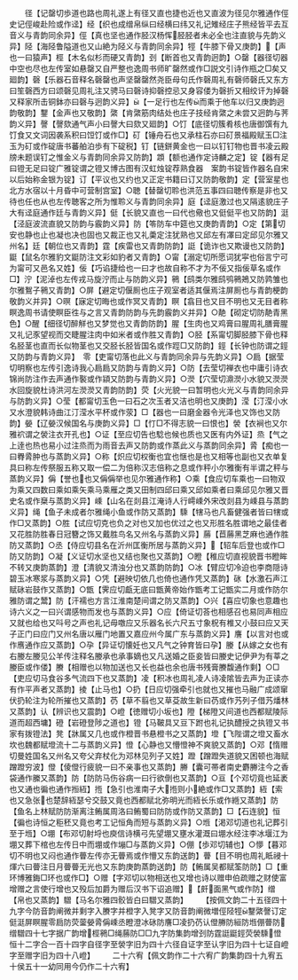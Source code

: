 <!-- { "loadSidebar": true } -->
　　径【记罄切歩道也路也周礼遂上有径又直也捷也近也又直波为径见尔雅通作俓史记俓峻赴险或作迳】经【织也成缯帛纵曰经横曰纬又礼记雉经庄子熊经皆平去互音义与青韵同余异】俓【真也坚也通作胫汉杨恽胫胫者未必全也注直貌与先韵义异】陉【海陉鲁隘道也又山絶为陉义与青韵同余异】牼【牛膝下骨又庚韵】【声也一曰猿声】桱【木名似杉而硬又青韵】刭【断首也又青韵迥韵】○罄【器径切器中空也尽也左传室如悬罄又自严整也逸周书师旷罄然或作□説文引诗作瓶之□矣又廻韵】磬【乐器石音释名磬罄也声坚罄罄然尧臣母句氏作磬周礼有磬师磬氏又东方曰笙磬西方曰颂磬见周礼注又骋马曰磬诗抑磬控忌又身容偻为磬折又相绞讦为掉磬又释家所击铜鉢亦曰磬与迥韵义异】【一足行也左传而乘于他车以归又庚韵迥韵敬韵】鑋【金声也又敬韵】綮【肯綮筋肉结处也庄子技经肯綮之未尝又迥韵与荠韵义异】謦【謦欬通气声小曰謦大曰欬又廻韵】○饤【底径切簇肴核也唐御馔有九饤食又文词因袭系积曰饾饤或作□】矴【锤舟石也又承柱石亦曰矴景福殿赋玉□注玉为矴或作碇唐书蕃舶泊歩有下碇税】钉【链鉼黄金也一曰以钉钉物也晋书凌云殿牓未题误钉之惟金义与青韵同余异又防韵】顁【额也通作定诗麟之定】锭【器有足曰镫无足曰锭广雅锭谓之镫又博古图有汉虹烛锭荐熟食器　案韵书锭皆作器名自宋以后始称金银为锭】订【平议也又约也又正定书籍曰订又防韵敬韵】定【营室星也北方水宿以十月昏中可营制宫室】○聴【替罄切聆也洪范五事四曰聴传察是非也又待也任也从也左传聴客之所为惟聆义与青韵同余异】庭【迳庭激过也又隔逺貌庄子大有迳庭通作廷与青韵义异】侹【长貌又直也一曰代也儆也又侹侹平也又防韵】涏【泾庭波流直貌又防韵与霰韵义异】防【笭防车中筵也又庚韵青韵】○定【第切安也静也止也凝也决也固也又裁正也又礼羮定注犹熟也又邱左有凙曰定邱见尔雅又州名】廷【朝位也又青韵】霆【疾雷也又青韵防韵】誔【诡诈也又欺谩也又防韵】鼮【鼠名尔雅豹文鼮防注文彩如豹者又青韵】○甯【溺定切所愿词犹寜也俗言宁可为甯可又邑名又姓】佞【巧谄捷给也一曰才也故自称不才为不佞又指佞草名或作□】泞【泥淖也左传戎马旋泞而止与防韵义异】鸋【鸱类尔雅鸱鸮鸋鴂又防鹑雏也尔雅鴽子鸋又青韵】○屏【避定切偃厠也庄子观室者适其偃焉注屏厠也与青韵梗韵敬韵义并异】○暝【寐定切晦也或作冥又青韵】瞑【翕目也又目不明也又无目者称瞑逸周书请使瞑臣徃与之言又青韵防韵与先韵霰韵义并异】○靘【砌定切防靘青黑色】○醒【细径切醉觧也又梦觉也又青韵防韵】腥【生肉也又鸡膏曰腥周礼膳膏腥又礼记豕望视而交睫腥注肉中如米者或作胜又青韵】○胫【系甯切脚胫膝下骨也释名胫茎也直而长似物茎也又交胫长胫皆国名或作踁□又防韵】鋞【长钟也防谓之鋞又防韵与青韵义异】　零【吏甯切落也此义与青韵同余异与先韵义异】○扃【据莹切明察也左传引逸诗我心扃扃又防韵与青韵义异】○防【去莹切禅衣也中庸引诗衣锦尚防注作去声通作褧或作顈又防韵与青韵义异】○濙【穴莹切濎濙小水貌又濙濙水回旋貌杜诗洪河左濙濙又青韵防韵】荧【火光貌一曰暂明也火光义与青韵同余异与防韵义异】○莹【都甯切玉色一曰石之次玉者又洁也明也又庚韵】滢【汀滢小水又水澄貌韩诗曲江汀滢水平杯或作荥】□【器也一曰磨金器令光泽也又饰也又防韵】嫈【辽嫈汉候国名与庚韵义异】□【忊□不得志貌一曰恨也】褮【衣裥也又尔雅袕谓之褮注衣开孔也】○证【至应切告也騐也候也质也又医有内外证】烝【气之上逹也热也易小过注烝而为雨音去声又防韵或作蒸此义与蒸韵同余异】脀【痴也一曰臖脀肿也与蒸韵义异】○称【炽应切权衡也宜也惬也是也又相等也副也又衣单复具曰称左传祭服五称又取一偿二为倍称汉志倍称之息或作秤小尔雅衡有半谓之秤与蒸韵义异】偁【誉也也又偁偁举也见尔雅通作称】○乘【食应切车乘也一曰物双为乘又四数曰乘如乘矢乘马乘雁之类又田制四邱曰乘又邱如乘者曰乘邱见尔雅又晋史名或作椉与蒸韵义异】嵊【山名在剡县江淹诗人行嶀嵊外宋改剡县为嵊县与蒸韵义异】绳【鱼子未成者尔雅绳小鱼或作防又蒸韵】騬【犗马也凡畜健强者皆曰犗或作□又蒸韵】○胜【试应切克也负之对也又加也优过之也又形胜名胜谓地之最佳者又花胜防胜春日冠簪之饰又戴胜鸟名又州名与蒸韵义异】蕂【苣蕂黑芝麻也通作胜防又蒸韵】○丞【侍应切县名在沂州匡衡所居与蒸韵义异】【轺车后登也或作□防又防韵】○凝【义证切水坚也又结也聚也又蒸韵】○瞪【稚应切直视貌晋书瞪眸不转又庚韵蒸韵】澄【清貌又清浊分也又蒸韵防韵】○冰【臂应切冷迫也李商隠诗碧玉冰寒浆与蒸韵义异】○凭【避映切依几也倚也通作凭又蒸韵】砯【水激石声江赋砯岩鼓作又蒸韵】○甑【霁应切甗无底曰甑黄帝始作甑考工记甑实二月或作防尔雅防谓之鬵】防【汗襦也方言江淮南楚间谓之防又蒸韵】○兴【喜应切象也意趣也诗六义之一曰兴谓感物而发也与蒸韵义异】○应【倚证切荅也相感召也易同声相应又就也给也又呌号之声也礼记毋噭应又乐器名长六尺五寸象柷有椎又小鼓曰应又天子正门曰应门又州名唐以雁门地置又嘉应州今属广东与蒸韵义异】譍【以言对也或作噟通作应又蒸韵】○孕【异证切懐妊也又凡气之钟育皆曰孕】媵【从嫁之女也有右媵左媵见公羊传注释名媵承也承事嫡也又凡送婚之臣妾皆曰媵史记伊尹为有莘之媵臣或作偻】賸【相赠也以物加送也又长也益也余也唐书残膏賸馥通作剩】○□【吏应切马食谷多气流四下也又蒸韵】凌【积冰也周礼凌人诗凌隂皆去声为正读亦有作平声者又蒸韵】掕【止马也】○扔【日应切强牵引也就也又摧也马融广成颂窜伏扔轮注为轮所摧也又蒸韵】芿【草不翦也又草芟故生新曰芿或作艿列子借艿燔林又蒸韵】认【辨识也又震韵】○嶝【徳赠切小坂也】隥【梯隥又间道也西都赋陵际道而超西墉】磴【岩磴登陟之道也】镫【马鞁具又豆下跗也礼记执醴授之执镫又书家有拨镫法】凳【牀属又几也或作橙晋书悬橙书之又蒸韵】墱【飞陛谓之墱又畜水坎也魏都赋墱流十二与蒸韵义异】憕【心静也又懵憕神不爽貌又蒸韵】○邓【惰赠切曼姓国名又州名又夸父弃杖化为邓林见列子又姓】蹬【蹭蹬失道貌又困顿也海赋蹭蹬穷波】僜【倰僜行疲貌一曰不亲事也又蒸韵】幐【囊可帯者南史麝幐注今之香袋通作縢又蒸韵】防【防防马伤谷病一曰行欲倒也又蒸韵】○亘【个邓切竟也延袤也又通也徧也通作搄絚】揯【急引也淮南子大揯则小絶或作□又蒸韵】絚【索也又急张也楚辞絚瑟兮交鼓又竟也西都赋北弥明光而絚长乐或作緪又蒸韵】防【鱼名上林赋防防渐离注鲔属周洛曰鲔蜀曰防防或作防又蒸韵】□【石连貌】恒【徧也诗恒之秬秠又竟也考工记恒角而短与蒸韵义异】○堩【渇邓切道也礼记葬引至于堩】○堋【布邓切射埒也庾信诗横弓先望堋又壅水灌溉曰堋水经注李冰堰江为堋又葬下棺也左传日中而堋或作塴□与蒸韵义异】○倗【歩邓切辅也】○懜【暮邓切不明也又闷也通作瞢左传亦无瞢焉或作懵又东韵送韵】瞢【目不明也周礼眡祲十煇六曰瞢注日月瞢瞢无光也又东韵庚韵蒸韵送韵】防【鲔属吴都赋筌防防】□【重环博雅鋂□环也或作□】○赠【字邓切以物相送也又增也诗以赠申伯疏赠之财使富增赠之言使行增也又殁后加爵为赠后汉书下诏追赠】【皯面黑气或作防】缯【帛也又蒸韵】驓【马名尔雅四骹皆白曰驓又蒸韵】
　　【按佩文韵二十五径四十九字今防音韵阐微并剩字入賸字并橙字入凳字又防音韵阐微増俓陉牼鑋綮謦订定侹涏屏瞑腥零扃防荧蓥嫈脀偁嵊丞瞪澄冰砯防譍□凌扔芿认僜幐防絙防堩倗瞢防缯驓四十七字据广韵增桱鸋□绳蕂防□□九字防集韵增刭防霆誔鼮鋞荧褮騬憕恒十二字合一百十四字自径字至褮字旧为四十六径自证字至认字旧为四十七证自嶝字至赠字旧为四十八嶝】
　　二十六宥【佩文韵作二十六宥广韵集韵四十九宥五十侯五十一幼同用今仍作二十六宥】
